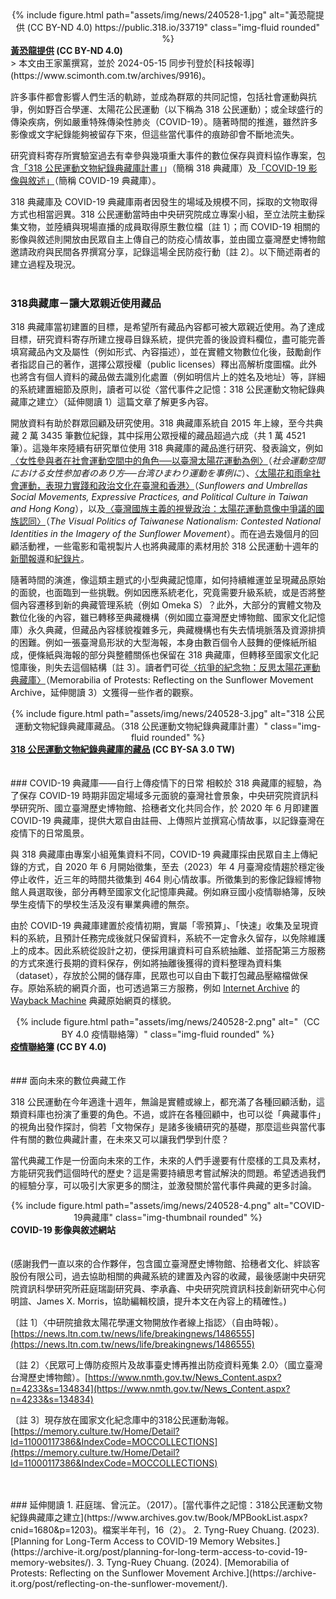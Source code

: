 <center>
<div class="row">
    <div class="col-sm mt-3 mt-md-0">
        {% include figure.html path="assets/img/news/240528-1.jpg" alt="黃恐龍提供 (CC BY-ND 4.0) https://public.318.io/33719" class="img-fluid rounded" %}
    </div>
</div>
</center>
<div class="caption">
    <b><a href="https://public.318.io/33719">黃恐龍提供</a> (CC BY-ND 4.0)</b>
</div>
> 本文由王家薰撰寫，並於 2024-05-15 同步刊登於[科技報導](https://www.scimonth.com.tw/archives/9916)。

許多事件都會影響人們生活的軌跡，並成為群眾的共同記憶，包括社會運動與抗爭，例如野百合學運、太陽花公民運動（以下稱為 318 公民運動）；或全球盛行的傳染疾病，例如嚴重特殊傳染性肺炎（COVID-19）。隨著時間的推進，雖然許多影像或文字紀錄能夠被留存下來，但這些當代事件的痕跡卻會不斷地流失。

研究資料寄存所實驗室過去有幸參與幾項重大事件的數位保存與資料協作專案，包含[「318 公民運動文物紀錄典藏庫計畫」](https://public.318.io)」（簡稱 318 典藏庫）及[「COVID-19 影像與敘述」](https://th.covid19.commons.tw/)（簡稱 COVID-19 典藏庫）。

318 典藏庫及 COVID-19 典藏庫兩者因發生的場域及規模不同，採取的文物取得方式也相當迥異。318 公民運動當時由中央研究院成立專案小組，至立法院主動採集文物，並陸續與現場直播的成員取得原生數位檔〔註 1〕；而 COVID-19 相關的影像與敘述則開放由民眾自主上傳自己的防疫心情故事，並由國立臺灣歷史博物館邀請政府與民間各界撰寫分享，記錄這場全民防疫行動〔註 2〕。以下簡述兩者的建立過程及現況。
<br> 
<br> 
### 318典藏庫－讓大眾親近使用藏品
318 典藏庫當初建置的目標，是希望所有藏品內容都可被大眾親近使用。為了達成目標，研究資料寄存所建立搜尋目錄系統，提供完善的後設資料欄位，盡可能完善填寫藏品內文及屬性（例如形式、內容描述），並在實體文物數位化後，鼓勵創作者指認自己的著作，選擇公眾授權（public licenses）釋出高解析度圖檔。此外也將含有個人資料的藏品做去識別化處置（例如明信片上的姓名及地址）等，詳細的系統建置細節及原則，讀者可以從〈當代事件之記憶：318 公民運動文物紀錄典藏庫之建立〉（延伸閱讀 1）這篇文章了解更多內容。

開放資料有助於群眾回顧及研究使用。318 典藏庫系統自 2015 年上線，至今共典藏 2 萬 3435 筆數位紀錄，其中採用公眾授權的藏品超過六成（共 1 萬 4521 筆）。這幾年來陸續有研究單位使用 318 典藏庫的藏品進行研究、發表論文，例如[〈女性參與者在社會運動空間中的角色──以臺灣太陽花運動為例〉](https://www.ir.nihon-u.ac.jp/pdf/research/publication/01_41_05.pdf)（_社会運動空間における女性参加者のあり方──台湾ひまわり運動を事例に_）、[〈太陽花和雨傘社會運動，表現力實踐和政治文化在臺灣和香港〉](https://ieas.directfrompublisher.com/catalog/book/sunflowers-and-umbrellas)（_Sunflowers and Umbrellas Social Movements, Expressive Practices, and Political Culture in Taiwan and Hong Kong_），以及[〈臺灣國族主義的視覺政治：太陽花運動意像中爭議的國族認同〉](https://yorkspace.library.yorku.ca/items/a5f7ca03-cdc5-4306-bcaf-0dbd71c8ac7f)（_The Visual Politics of Taiwanese Nationalism: Contested National Identities in the Imagery of the Sunflower Movement_）。而在過去幾個月的回顧活動裡，一些電影和電視製片人也將典藏庫的素材用於 318 公民運動十週年的[新聞報導](https://www.youtube.com/watch?v=TxaO1XYrRDQ)和[紀錄片](https://www.youtube.com/watch?v=ijo4Np3VJYM)。

隨著時間的演進，像這類主題式的小型典藏記憶庫，如何持續維運並呈現藏品原始的面貌，也面臨到一些挑戰。例如因應系統老化，究竟需要升級系統，或是否將整個內容遷移到新的典藏管理系統（例如 Omeka S）？此外，大部分的實體文物及數位化後的內容，雖已轉移至典藏機構（例如國立臺灣歷史博物館、國家文化記憶庫）永久典藏，但藏品內容樣貌複雜多元，典藏機構也有失去情境脈落及資源排擠的困難。例如一張臺灣島形狀的大型海報，本身由數百個令人鼓舞的便條紙所組成，便條紙與海報的部分與整體關係也保留在 318 典藏庫，但轉移至國家文化記憶庫後，則失去這個結構〔註 3〕。讀者們可從[〈抗爭的紀念物：反思太陽花運動典藏庫〉](https://archive-it.org/post/planning-for-long-term-access-to-covid-19-memory-websites/)（Memorabilia of Protests: Reflecting on the Sunflower Movement Archive，延伸閱讀 3）文獲得一些作者的觀察。


<center>
<div class="row">
    <div class="col-sm mt-3 mt-md-0">
        {% include figure.html path="assets/img/news/240528-3.jpg" alt="318 公民運動文物紀錄典藏庫藏品。（318 公民運動文物紀錄典藏庫計畫）" class="img-fluid rounded" %}
    </div>
</div>
</center>
<div class="caption">
    <b><a href="https://public.318.io/13097">318 公民運動文物紀錄典藏庫的藏品</a> (CC BY-SA 3.0 TW)</b>
</div>

<br> 
<br> 
### COVID-19 典藏庫——自行上傳疫情下的日常
相較於 318 典藏庫的經驗，為了保存 COVID-19 時期非固定場域多元面貌的臺灣社會景象，中央研究院資訊科學研究所、國立臺灣歷史博物館、拾穗者文化共同合作，於 2020 年 6 月即建置 COVID-19 典藏庫，提供大眾自由註冊、上傳照片並撰寫心情故事，以記錄臺灣在疫情下的日常風景。

與 318 典藏庫由專案小組蒐集資料不同，COVID-19 典藏庫採由民眾自主上傳紀錄的方式，自 2020 年 6 月開始徵集，至去（2023）年 4 月臺灣疫情趨於穩定後停止收件，近三年的時間共徵集到 464 則心情故事。所徵集到的影像記錄經博物館人員選取後，部分再轉至國家文化記憶庫典藏。例如麻豆國小疫情聯絡簿，反映學生疫情下的學校生活及沒有畢業典禮的無奈。

由於 COVID-19 典藏庫建置於疫情初期，實屬「零預算」、「快速」收集及呈現資料的系統，且預計任務完成後就只保留資料，系統不一定會永久留存，以免除維護上的成本。因此系統從設計之初，便採用讓資料可自系統抽離、並搭配第三方服務的方式來進行長期的資料保存，例如將抽離後獲得的資料整理為資料集（dataset），存放於公開的儲存庫，民眾也可以自由下載打包藏品壓縮檔做保存。原始系統的網頁介面，也可透過第三方服務，例如 [Internet Archive](https://archive.org/) 的 [Wayback Machine](https://wayback-api.archive.org/) 典藏原始網頁的樣貌。

<center>
<div class="row">
    <div class="col-sm mt-3 mt-md-0">
        {% include figure.html path="assets/img/news/240528-2.png" alt="（CC BY 4.0 疫情聯絡簿）" class="img-fluid rounded" %}
    </div>
</div>
</center>
<div class="caption">
    <b><a href="https://th.covid19.commons.tw/occurrence/2001403">疫情聯絡簿</a> (CC BY 4.0)</b>
</div>

<br> 
<br> 
### 面向未來的數位典藏工作

318 公民運動在今年適逢十週年，無論是實體或線上，都充滿了各種回顧活動，這類資料庫也扮演了重要的角色。不過，或許在各種回顧中，也可以從「典藏事件」的視角出發作探討，倘若「文物保存」是諸多後續研究的基礎，那麼這些與當代事件有關的數位典藏計畫，在未來又可以讓我們學到什麼？

當代典藏工作是一份面向未來的工作，未來的人們手邊要有什麼樣的工具及素材，方能研究我們這個時代的歷史？這是需要持續思考嘗試解決的問題。希望透過我們的經驗分享，可以吸引大家更多的關注，並激發關於當代事件典藏的更多討論。


<center>
<div class="row">
    <div class="col-sm mt-3 mt-md-0">
        {% include figure.html path="assets/img/news/240528-4.png" alt="COVID-19典藏庫" class="img-thumbnail rounded" %}
    </div>
</div>
</center>
<div class="caption">
    <b>COVID-19 影像與敘述網站</b>
</div>

<br> 
<br> 
(感謝我們一直以來的合作夥伴，包含國立臺灣歷史博物館、拾穗者文化、絆談客股份有限公司，過去協助相關的典藏系統的建置及內容的收藏，最後感謝中央研究院資訊科學研究所莊庭瑞副研究員、李承鑫、中央研究院資訊科技創新研究中心何明諠、James X. Morris，協助編輯校讀，提升本文在內容上的精確性。)

〔註 1〕〈中研院搶救太陽花學運文物開放作者線上指認〉（自由時報）。[https://news.ltn.com.tw/news/life/breakingnews/1486555](https://news.ltn.com.tw/news/life/breakingnews/1486555)

〔註 2〕〈民眾可上傳防疫照片及故事臺史博再推出防疫資料蒐集 2.0〉（國立臺灣台灣歷史博物館）。[https://www.nmth.gov.tw/News_Content.aspx?n=4233&s=134834](https://www.nmth.gov.tw/News_Content.aspx?n=4233&s=134834)

〔註 3〕現存放在國家文化紀念庫中的318公民運動海報。[https://memory.culture.tw/Home/Detail?Id=11000117386&IndexCode=MOCCOLLECTIONS](https://memory.culture.tw/Home/Detail?Id=11000117386&IndexCode=MOCCOLLECTIONS)


<br> 
<br> 
### 延伸閱讀
1. 莊庭瑞、曾沅芷。（2017）。[當代事件之記憶：318公民運動文物紀錄典藏庫之建立](https://www.archives.gov.tw/Book/MPBookList.aspx?cnid=1680&p=1203)。檔案半年刊，16（2）。
2. Tyng-Ruey Chuang. (2023). [Planning for Long-Term Access to COVID-19 Memory Websites.](https://archive-it.org/post/planning-for-long-term-access-to-covid-19-memory-websites/).
3. Tyng-Ruey Chuang. (2024). [Memorabilia of Protests: Reflecting on the Sunflower Movement Archive.](https://archive-it.org/post/reflecting-on-the-sunflower-movement/).


